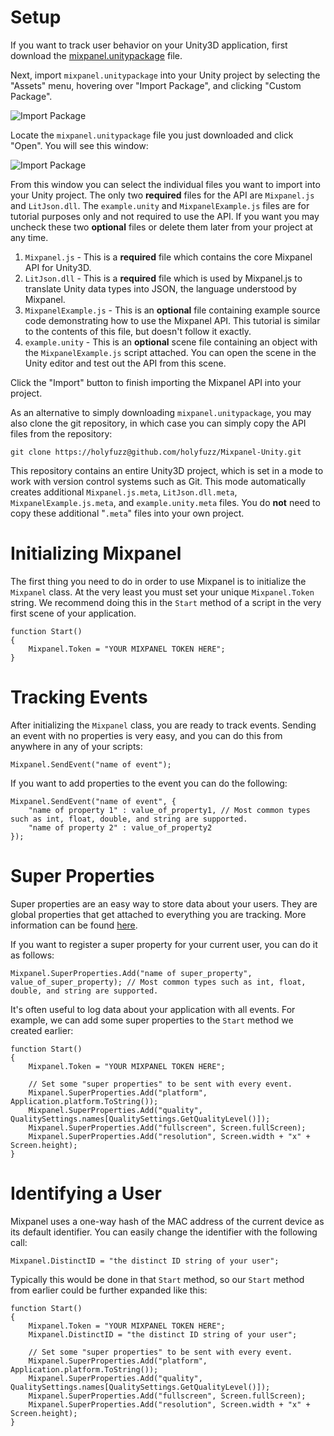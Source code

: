 # Setup #

If you want to track user behavior on your Unity3D application, first download the [mixpanel.unitypackage][mixpanel_package] file.

Next, import `mixpanel.unitypackage` into your Unity project by selecting the "Assets" menu, hovering over "Import Package", and clicking "Custom Package".

![Import Package][import_menu]

Locate the `mixpanel.unitypackage` file you just downloaded and click "Open". You will see this window:

![Import Package][import_window]

From this window you can select the individual files you want to import into your Unity project. The only two **required** files for the API are `Mixpanel.js` and `LitJson.dll`. The `example.unity` and `MixpanelExample.js` files are for tutorial purposes only and not required to use the API. If you want you may uncheck these two **optional** files or delete them later from your project at any time.

1. `Mixpanel.js` - This is a **required** file which contains the core Mixpanel API for Unity3D.
2. `LitJson.dll` - This is a **required** file which is used by Mixpanel.js to translate Unity data types into JSON, the language understood by Mixpanel.
3. `MixpanelExample.js` - This is an **optional** file containing example source code demonstrating how to use the Mixpanel API. This tutorial is similar to the contents of this file, but doesn't follow it exactly.
4. `example.unity` - This is an **optional** scene file containing an object with the `MixpanelExample.js` script attached. You can open the scene in the Unity editor and test out the API from this scene.

Click the "Import" button to finish importing the Mixpanel API into your project.

As an alternative to simply downloading `mixpanel.unitypackage`, you may also clone the git repository, in which case you can simply copy the API files from the repository:

	git clone https://holyfuzz@github.com/holyfuzz/Mixpanel-Unity.git

This repository contains an entire Unity3D project, which is set in a mode to work with version control systems such as Git. This mode automatically creates additional `Mixpanel.js.meta`, `LitJson.dll.meta`, `MixpanelExample.js.meta`, and `example.unity.meta` files. You do **not** need to copy these additional "`.meta`" files into your own project.

# Initializing Mixpanel #

The first thing you need to do in order to use Mixpanel is to initialize the `Mixpanel` class. At the very least you must set your unique `Mixpanel.Token` string. We recommend doing this in the `Start` method of a script in the very first scene of your application.
	
	function Start()
	{
		Mixpanel.Token = "YOUR MIXPANEL TOKEN HERE";
	}
	
# Tracking Events #
After initializing the `Mixpanel` class, you are ready to track events. Sending an event with no properties is very easy, and you can do this from anywhere in any of your scripts:

	Mixpanel.SendEvent("name of event");
	
If you want to add properties to the event you can do the following:
	
	Mixpanel.SendEvent("name of event", {
		"name of property 1" : value_of_property1, // Most common types such as int, float, double, and string are supported.
		"name of property 2" : value_of_property2
	});

# Super Properties #
Super properties are an easy way to store data about your users. They are global properties that get attached to everything you are tracking. More information can be found [here](https://mixpanel.com/docs/properties-or-segments/how-do-i-set-a-property-every-time).

If you want to register a super property for your current user, you can do it as follows:

	Mixpanel.SuperProperties.Add("name of super_property", value_of_super_property); // Most common types such as int, float, double, and string are supported.

It's often useful to log data about your application with all events. For example, we can add some super properties to the `Start` method we created earlier:

	function Start()
	{
		Mixpanel.Token = "YOUR MIXPANEL TOKEN HERE";

		// Set some "super properties" to be sent with every event.
		Mixpanel.SuperProperties.Add("platform", Application.platform.ToString());
		Mixpanel.SuperProperties.Add("quality", QualitySettings.names[QualitySettings.GetQualityLevel()]);
		Mixpanel.SuperProperties.Add("fullscreen", Screen.fullScreen);
		Mixpanel.SuperProperties.Add("resolution", Screen.width + "x" + Screen.height);
	}

# Identifying a User #
Mixpanel uses a one-way hash of the MAC address of the current device as its default identifier. You can easily change the identifier with the following call:

	Mixpanel.DistinctID = "the distinct ID string of your user";

Typically this would be done in that `Start` method, so our `Start` method from earlier could be further expanded like this:

	function Start()
	{
		Mixpanel.Token = "YOUR MIXPANEL TOKEN HERE";
		Mixpanel.DistinctID = "the distinct ID string of your user";

		// Set some "super properties" to be sent with every event.
		Mixpanel.SuperProperties.Add("platform", Application.platform.ToString());
		Mixpanel.SuperProperties.Add("quality", QualitySettings.names[QualitySettings.GetQualityLevel()]);
		Mixpanel.SuperProperties.Add("fullscreen", Screen.fullScreen);
		Mixpanel.SuperProperties.Add("resolution", Screen.width + "x" + Screen.height);
	}

[mixpanel_package]: https://github.com/downloads/waltdestler/Mixpanel-Unity/mixpanel.unitypackage "mixpanel.unitypackage"
[import_menu]: https://github.com/waltdestler/Mixpanel-Unity/raw/master/Docs/import_menu.png "Import Custom Package Menu"
[import_window]: https://github.com/waltdestler/Mixpanel-Unity/raw/master/Docs/import_window.png "Import Package Window"